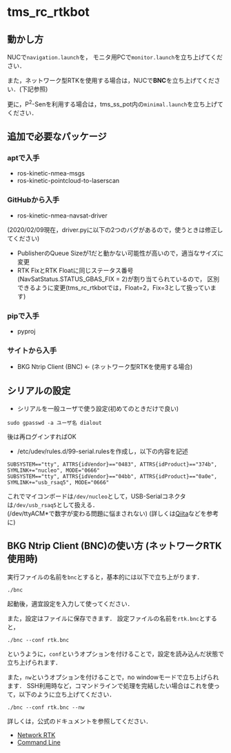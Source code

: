 # tms_rc_rtkbot

## 動かし方
NUCで`navigation.launch`を，
モニタ用PCで`monitor.launch`を立ち上げてください．

また，ネットワーク型RTKを使用する場合は，NUCで<b>BNC</b>を立ち上げてください．(下記参照)

更に，P<sup>2</sup>-Senを利用する場合は，tms_ss_pot内の`minimal.launch`を立ち上げてください．

## 追加で必要なパッケージ
### aptで入手
- ros-kinetic-nmea-msgs
- ros-kinetic-pointcloud-to-laserscan
### GitHubから入手
- ros-kinetic-nmea-navsat-driver

(2020/02/09現在，driver.pyに以下の2つのバグがあるので，使うときは修正してください)

* PublisherのQueue Sizeが1だと動かない可能性が高いので，適当なサイズに変更
* RTK FixとRTK Floatに同じステータス番号(NavSatStatus.STATUS_GBAS_FIX = 2)が割り当てられているので，
区別できるように変更(tms_rc_rtkbotでは，Float=2，Fix=3として扱っています)

### pipで入手
- pyproj

### サイトから入手
- BKG Ntrip Client (BNC)  <- (ネットワーク型RTKを使用する場合)


## シリアルの設定

- シリアルを一般ユーザで使う設定(初めてのときだけで良い)
```
sudo gpasswd -a ユーザ名 dialout
```
後は再ログインすればOK

- /etc/udev/rules.d/99-serial.rulesを作成し，以下の内容を記述
~~~
SUBSYSTEM=="tty", ATTRS{idVendor}=="0483", ATTRS{idProduct}=="374b", SYMLINK+="nucleo", MODE="0666"
SUBSYSTEM=="tty", ATTRS{idVendor}=="04bb", ATTRS{idProduct}=="0a0e", SYMLINK+="usb_rsaq5", MODE="0666"
~~~

これでマイコンボードは`/dev/nucleo`として，USB-Serialコネクタは`/dev/usb_rsaq5`として扱える．  
(/dev/ttyACM*で数字が変わる問題に悩まされない)
(詳しくは[Qiita](https://qiita.com/caad1229/items/309be550441515e185c0)などを参考に)


## BKG Ntrip Client (BNC)の使い方 (ネットワークRTK使用時)

実行ファイルの名前を`bnc`とすると，基本的には以下で立ち上がります．
~~~
./bnc
~~~
起動後，適宜設定を入力して使ってください．

また，設定はファイルに保存できます．
設定ファイルの名前を`rtk.bnc`とすると，
~~~
./bnc --conf rtk.bnc
~~~
というように，`conf`というオプションを付けることで，設定を読み込んだ状態で立ち上げられます．

また，`nw`というオプションを付けることで，no windowモードで立ち上げられます．
SSH利用時など，コマンドラインで処理を完結したい場合はこれを使って，以下のように立ち上げてください．
~~~
./bnc --conf rtk.bnc --nw
~~~

詳しくは，公式のドキュメントを参照してください．
* [Network RTK](https://software.rtcm-ntrip.org/export/HEAD/ntrip/trunk/BNC/src/bnchelp.html#serial)
* [Command Line](https://software.rtcm-ntrip.org/export/8238/ntrip/trunk/BNC/src/bnchelp.html#confList)